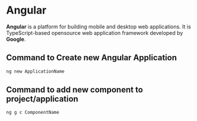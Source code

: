 # Angular

**Angular** is a platform for building mobile and desktop web applications. It is TypeScript-based opensource web application framework developed by **Google**.

## Command to Create new Angular Application
```bash
ng new ApplicationName
```

## Command to add new component to project/application
```bash
ng g c ComponentName
```